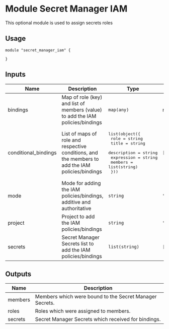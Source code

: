 # Module Secret Manager IAM

This optional module is used to assign secrets roles

## Usage

```hcl
module "secret_manager_iam" {

}
```

<!-- BEGINNING OF PRE-COMMIT-TERRAFORM DOCS HOOK -->
## Inputs

| Name | Description | Type | Default | Required |
|------|-------------|------|---------|:--------:|
| bindings | Map of role (key) and list of members (value) to add the IAM policies/bindings | `map(any)` | n/a | yes |
| conditional\_bindings | List of maps of role and respective conditions, and the members to add the IAM policies/bindings | <pre>list(object({<br>    role        = string<br>    title       = string<br>    description = string<br>    expression  = string<br>    members     = list(string)<br>  }))</pre> | `[]` | no |
| mode | Mode for adding the IAM policies/bindings, additive and authoritative | `string` | `"additive"` | no |
| project | Project to add the IAM policies/bindings | `string` | `""` | no |
| secrets | Secret Manager Secrets list to add the IAM policies/bindings | `list(string)` | `[]` | no |

## Outputs

| Name | Description |
|------|-------------|
| members | Members which were bound to the Secret Manager Secrets. |
| roles | Roles which were assigned to members. |
| secrets | Secret Manager Secrets which received for bindings. |

<!-- END OF PRE-COMMIT-TERRAFORM DOCS HOOK -->
